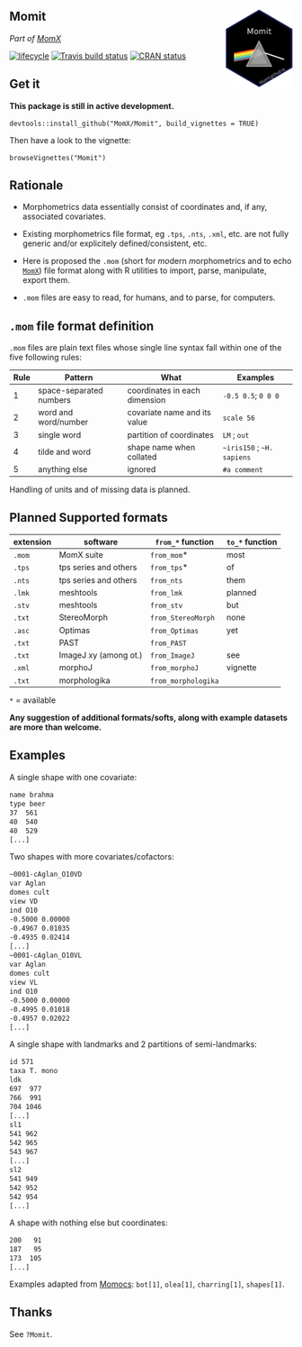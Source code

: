 
<!-- README.md is generated from README.Rmd. Please edit that file -->

## Momit <a href='http://momx.github.io/Momit'><img src='man/figures/logo.png' align="right" height="139" /></a>

*Part of
[MomX](https://momx.github.io/MomX/)*

[![lifecycle](https://img.shields.io/badge/lifecycle-experimental-orange.svg)](https://www.tidyverse.org/lifecycle/#experimental)
[![Travis build
status](https://travis-ci.org/MomX/Momit.svg?branch=master)](https://travis-ci.org/MomX/Momit)
[![CRAN
status](https://www.r-pkg.org/badges/version/Momit)](https://cran.r-project.org/package=Momit)

## Get it

**This package is still in active development.**

    devtools::install_github("MomX/Momit", build_vignettes = TRUE)

Then have a look to the vignette:

    browseVignettes("Momit")

## Rationale

  - Morphometrics data essentially consist of coordinates and, if any,
    associated covariates.

  - Existing morphometrics file format, eg `.tps`, `.nts`, `.xml`, etc.
    are not fully generic and/or explicitely defined/consistent, etc.

  - Here is proposed the `.mom` (short for *mo*dern *m*orphometrics and
    to echo [`MomX`](https://github.com/MomX)) file format along with R
    utilities to import, parse, manipulate, export them.

  - `.mom` files are easy to read, for humans, and to parse, for
    computers.

## `.mom` file format definition

`.mom` files are plain text files whose single line syntax fall within
one of the five following
rules:

| Rule | Pattern                 | What                          | Examples                   |
| ---- | ----------------------- | ----------------------------- | -------------------------- |
| 1    | space-separated numbers | coordinates in each dimension | `-0.5 0.5`; `0 0 0`        |
| 2    | word and word/number    | covariate name and its value  | `scale 56`                 |
| 3    | single word             | partition of coordinates      | `LM` ; `out`               |
| 4    | tilde and word          | shape name when collated      | `~iris150` ; `~H. sapiens` |
| 5    | anything else           | ignored                       | `#a comment`               |

Handling of units and of missing data is
planned.

## Planned Supported formats

| extension | software              | `from_*` function   | `to_*` function |
| --------- | --------------------- | ------------------- | --------------- |
| `.mom`    | MomX suite            | `from_mom`\*        | most            |
| `.tps`    | tps series and others | `from_tps`\*        | of              |
| `.nts`    | tps series and others | `from_nts`          | them            |
| `.lmk`    | meshtools             | `from_lmk`          | planned         |
| `.stv`    | meshtools             | `from_stv`          | but             |
| `.txt`    | StereoMorph           | `from_StereoMorph`  | none            |
| `.asc`    | Optimas               | `from_Optimas`      | yet             |
| `.txt`    | PAST                  | `from_PAST`         |                 |
| `.txt`    | ImageJ xy (among ot.) | `from_ImageJ`       | see             |
| `.xml`    | morphoJ               | `from_morphoJ`      | vignette        |
| `.txt`    | morphologika          | `from_morphologika` |                 |

`*` = available

**Any suggestion of additional formats/softs, along with example
datasets are more than welcome.**

## Examples

A single shape with one covariate:

    name brahma
    type beer
    37  561
    40  540
    40  529
    [...]

Two shapes with more covariates/cofactors:

    ~0001-cAglan_O10VD
    var Aglan
    domes cult
    view VD
    ind O10
    -0.5000 0.00000
    -0.4967 0.01035
    -0.4935 0.02414
    [...]
    ~0001-cAglan_O10VL 
    var Aglan
    domes cult
    view VL
    ind O10
    -0.5000 0.00000
    -0.4995 0.01018
    -0.4957 0.02022
    [...]

A single shape with landmarks and 2 partitions of semi-landmarks:

    id 571
    taxa T. mono
    ldk
    697  977
    766  991
    704 1046
    [...]
    sl1
    541 962
    542 965
    543 967
    [...]
    sl2
    541 949
    542 952
    542 954
    [...]

A shape with nothing else but coordinates:

    200   91
    187   95
    173  105
    [...]

Examples adapted from [Momocs](https://github.com/vbonhomme/Momocs/):
`bot[1]`, `olea[1]`, `charring[1]`, `shapes[1]`.

## Thanks

See `?Momit`.
